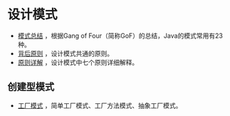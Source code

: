 # 设计模式

- [模式总结](pattern.md) ，根据Gang of Four（简称GoF）的总结，Java的模式常用有23种。
- [背后原则](principle.md) ，设计模式共通的原则。
- [原则详解](principle_list.md) ，设计模式中七个原则详细解释。

## 创建型模式

- [工厂模式](pattern_factory.md) ，简单工厂模式、工厂方法模式、抽象工厂模式。

